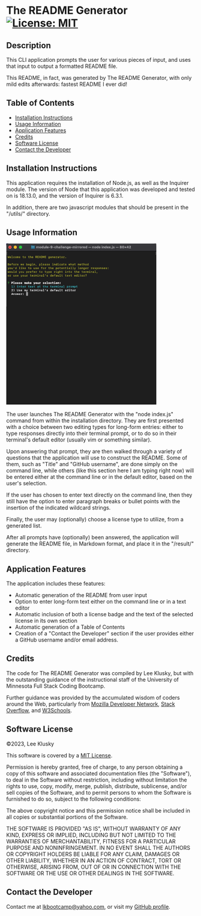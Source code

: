 # The README Generator [![License: MIT](https://img.shields.io/badge/License-MIT-yellow.svg)](https://opensource.org/licenses/MIT)

## Description

This CLI application prompts the user for various pieces of input, and uses that input to output a formatted README file.

This README, in fact, was generated by The README Generator, with only mild edits afterwards: fastest README I ever did!


## Table of Contents


* [Installation Instructions](#installation-instructions)
* [Usage Information](#usage-information)
* [Application Features](#application-features)
* [Credits](#credits)
* [Software License](#software-license)
* [Contact the Developer](#contact-the-developer)

## Installation Instructions

This application requires the installation of Node.js, as well as the Inquirer module. The version of Node that this application was developed and tested on is 18.13.0, and the version of Inquirer is 6.3.1.

In addition, there are two javascript modules that should be present in the "/utils/" directory.


## Usage Information
<img src="./assets/images/screenshots.gif" width="400" style="margin: 0 auto;" />

The user launches The README Generator with the "node index.js" command from within the installation directory. They are first presented with a choice between two editing types for long-form entries: either to type responses directly into their terminal prompt, or to do so in their terminal's default editor (usually vim or something similar).


Upon answering that prompt, they are then walked through a variety of questions that the application will use to construct the README. Some of them, such as "Title" and "GitHub username", are done simply on the command line, while others (like this section here I am typing right now) will be entered either at the command line or in the default editor, based on the user's selection.

If the user has chosen to enter text directly on the command line, then they still have the option to enter paragraph breaks or bullet points with the insertion of the indicated wildcard strings.

Finally, the user may (optionally) choose a license type to utilize, from a generated list.

After all prompts have (optionally) been answered, the application will generate the README file, in Markdown format, and place it in the "/result/" directory.


## Application Features

The application includes these features:

* Automatic generation of the README from user input
* Option to enter long-form text either on the command line or in a text editor
* Automatic inclusion of both a license badge and the text of the selected license in its own section
* Automatic generation of a Table of Contents
* Creation of a "Contact the Developer" section if the user provides either a GitHub username and/or email address.


## Credits

The code for The README Generator was compiled by Lee Klusky, but with the outstanding guidance of the instructional staff of the University of Minnesota Full Stack Coding Bootcamp.

Further guidance was provided by the accumulated wisdom of coders around the Web, particularly from [Mozilla Developer Network](https://developer.mozilla.org), [Stack Overflow](https://www.stackoverflow.com), and [W3Schools](https://w3schools.com).


## Software License

©2023, Lee Klusky

This software is covered by a [MIT License](https://opensource.org/licenses/MIT).

Permission is hereby granted, free of charge, to any person obtaining a copy of this software and associated documentation files (the "Software"), to deal in the Software without restriction, including without limitation the rights to use, copy, modify, merge, publish, distribute, sublicense, and/or sell copies of the Software, and to permit persons to whom the Software is furnished to do so, subject to the following conditions:

The above copyright notice and this permission notice shall be included in all copies or substantial portions of the Software.

THE SOFTWARE IS PROVIDED "AS IS", WITHOUT WARRANTY OF ANY KIND, EXPRESS OR IMPLIED, INCLUDING BUT NOT LIMITED TO THE WARRANTIES OF MERCHANTABILITY, FITNESS FOR A PARTICULAR PURPOSE AND NONINFRINGEMENT. IN NO EVENT SHALL THE AUTHORS OR COPYRIGHT HOLDERS BE LIABLE FOR ANY CLAIM, DAMAGES OR OTHER LIABILITY, WHETHER IN AN ACTION OF CONTRACT, TORT OR OTHERWISE, ARISING FROM, OUT OF OR IN CONNECTION WITH THE SOFTWARE OR THE USE OR OTHER DEALINGS IN THE SOFTWARE.

## Contact the Developer

Contact me at <a href="mailto:lkbootcamp@yahoo.com">lkbootcamp@yahoo.com</a>, or visit my [GitHub profile](https://www.github.com/lkalliance).
